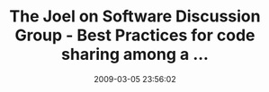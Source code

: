 ---
date: 2009-03-05 23:56:02
link:
  source: delicious
  source_url: https://del.icio.us/roytang
  text: The Joel on Software Discussion Group - Best Practices for code sharing among
    a ...
  url: http://discuss.joelonsoftware.com/default.asp?joel.3.737225.0
slug: the-joel-on-software-discussion-group-best-practices-for-code-sharing-among-a
source: delicious
tags:
- software-development
title: The Joel on Software Discussion Group - Best Practices for code sharing among
  a ...
---